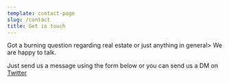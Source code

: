 ```yaml
---
template: contact-page
slug: /contact
title: Get in touch
---
```


Got a burning question regarding real estate or just anything in general> We are happy to talk.

Just send us a message using the form below or you can send us a DM on [Twitter](https://twitter.com/)

